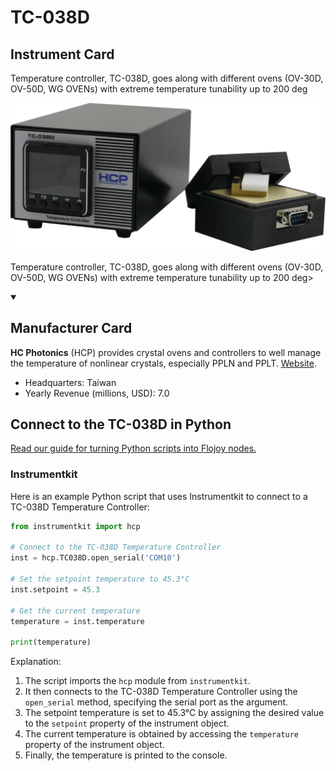 
# TC-038D

## Instrument Card

<div className="flex">

<div>

Temperature controller, TC-038D, goes along with different ovens (OV-30D, OV-50D, WG OVENs) with extreme temperature tunability up to 200 deg

</div>

![](./TC-038D.jpg)

</div>

Temperature controller, TC-038D, goes along with different ovens (OV-30D, OV-50D, WG OVENs) with extreme temperature tunability up to 200 deg>

<details open>
<summary><h2>Manufacturer Card</h2></summary>

**HC Photonics** (HCP) provides crystal ovens and controllers to well manage the temperature of nonlinear crystals, especially PPLN and PPLT. <a href="https://www.hcphotonics.com">Website</a>.

<ul>
  <li>Headquarters: Taiwan</li>
  <li>Yearly Revenue (millions, USD): 7.0</li>
</ul>
</details>

## Connect to the TC-038D in Python

[Read our guide for turning Python scripts into Flojoy nodes.](https://docs.flojoy.ai/custom-nodes/creating-custom-node/)


### Instrumentkit

Here is an example Python script that uses Instrumentkit to connect to a TC-038D Temperature Controller:

```python
from instrumentkit import hcp

# Connect to the TC-038D Temperature Controller
inst = hcp.TC038D.open_serial('COM10')

# Set the setpoint temperature to 45.3°C
inst.setpoint = 45.3

# Get the current temperature
temperature = inst.temperature

print(temperature)
```

Explanation:
1. The script imports the `hcp` module from `instrumentkit`.
2. It then connects to the TC-038D Temperature Controller using the `open_serial` method, specifying the serial port as the argument.
3. The setpoint temperature is set to 45.3°C by assigning the desired value to the `setpoint` property of the instrument object.
4. The current temperature is obtained by accessing the `temperature` property of the instrument object.
5. Finally, the temperature is printed to the console.

